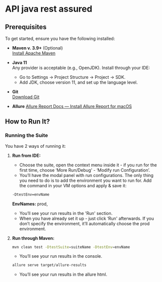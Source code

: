 # API java rest assured

## Prerequisites

To get started, ensure you have the following installed:

- **Maven v. 3.9+** (Optional)  
  [Install Apache Maven](https://maven.apache.org/install.html)

- **Java 11**  
  Any provider is acceptable (e.g., OpenJDK). Install through your IDE:
  - Go to Settings -> Project Structure -> Project -> SDK.
  - Add JDK, choose version 11, and set up the language level.

- **Git**  
  [Download Git](https://git-scm.com/downloads)

- **Allure**
  [Allure Report Docs — Install Allure Report for macOS](https://docs.qameta.io/allure/#_installing_a_tool)

## How to Run It?

### Running the Suite
You have 2 ways of running it:

1. **Run from IDE:**
    - Choose the suite, open the context menu inside it - if you run for the first time, choose ‘More Run/Debug' - ‘Modify run Configuration’.
    - You’ll have the modal panel with run configurations. The only thing you need to do is to add the environment you want to run for. Add the command in your VM options and apply & save it:

    ```bash
    -DtestEnv=envName
    ```

   **EnvNames:** prod,

    - You’ll see your run results in the 'Run' section.
    - When you have already set it up - just click ‘Run' afterwards. If you don’t specify the environment, it’ll automatically choose the prod environment.

2. **Run through Maven:**

    ```bash
    mvn clean test -DtestSuite=suiteName -DtestEnv=envName
    ```

    - You’ll see your run results in the console.
    
    ```bash
    allure serve target/allure-results
    ```
    - You’ll see your run results in the allure html.
